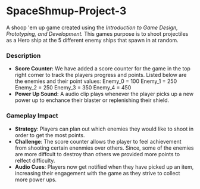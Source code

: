 # SpaceShmup-Project-3
A shoop 'em up game created using the *Introduction to Game Design, Prototyping, and Development.* This games purpose is to shoot projectiles as a Hero ship at the 5 different enemy ships that spawn in at random.

### Description
- **Score Counter:** We have added a score counter for the game in the top right corner to track the players progress and points. Listed below are the enemies and their point values:
                  Enemy_0 = 100
                  Enemy_1 = 250
                  Enemy_2 = 250
                  Enemy_3 = 350
                  Enemy_4 = 450
- **Power Up Sound:** A audio clip plays whenever the player picks up a new power up to enchance their blaster or replenishing their shield.

### Gameplay Impact
- **Strategy**: Players can plan out which enemies they would like to shoot in order to get the most points.
- **Challenge**: The score counter allows the player to feel achievement from shooting certain enenmies over others. Since, some of the enemies are more diffcult to destroy than others we provided more points to relfect difficulty.
- **Audio Cues**: Players now get notified when they have picked up an item, increasing their engagement with the game as they strive to collect more power ups.

